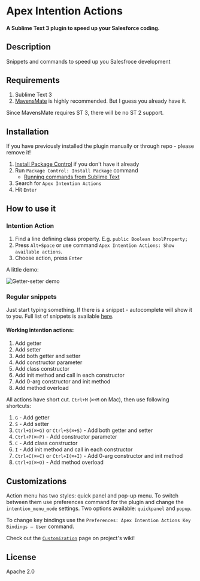 # Apex Intention Actions
#### A Sublime Text 3 plugin to speed up your Salesforce coding.

## Description
Snippets and commands to speed up you Salesfroce development

## Requirements
1. Sublime Text 3
2. [MavensMate](http://mavensmate.com/ "MavensMate") is highly recommended. But I guess you already have it.

Since MavensMate requires ST 3, there will be no ST 2 support.

## Installation
If you have previously installed the plugin manually or through repo - please remove it!

1. [Install Package Control](https://packagecontrol.io/installation) if you don't have it already
2. Run `Package Control: Install Package` command
	- [Running commands from Sublime Text](http://docs.sublimetext.info/en/latest/extensibility/command_palette.html)
3. Search for `Apex Intention Actions`
4. Hit `Enter`

## How to use it

### Intention Action
1. Find a line defining class property. E.g.
```public Boolean boolProperty;```
2. Press `Alt+Space` or use command `Apex Intention Actions: Show available actions`.
3. Choose action, press `Enter`

A little demo:

![Getter-setter demo](https://github.com/nchursin/resources/blob/master/ApexIntentionActions/getter-setter.gif?raw=true)

### Regular snippets
Just start typing something. If there is a snippet - autocomplete will show it to you. Full list of snippets is available [here](https://github.com/nchursin/ApexIntentionActions/wiki/Snippets "Snippets").

#### Working intention actions:

1. Add getter
2. Add setter
3. Add both getter and setter
4. Add constructor parameter
5. Add class constructor
6. Add init method and call in each constructor
7. Add 0-arg constructor and init method
8. Add method overload

All actions have short cut. `Ctrl+M` (`⌘+M` on Mac), then use following shortcuts:

1. `G` - Add getter
2. `S` - Add setter
3. `Ctrl+G(⌘+G)` or `Ctrl+S(⌘+S)` - Add both getter and setter
4. `Ctrl+P(⌘+P)` - Add constructor parameter
5. `C` - Add class constructor
6. `I` - Add init method and call in each constructor
7. `Ctrl+C(⌘+C)` or `Ctrl+I(⌘+I)` - Add 0-arg constructor and init method
8. `Ctrl+O(⌘+O)` - Add method overload

## Customizations
Action menu has two styles: quick panel and pop-up menu.
To switch between them use preferences command for the plugin and change the `intention_menu_mode` settings. Two options available: `quickpanel` and `popup`. 

To change key bindings use the `Preferences: Apex Intention Actions Key Bindings – User` command.

Check out the [`Customization`](https://github.com/nchursin/ApexIntentionActions/wiki/Customization) page on project's wiki!

## License

Apache 2.0